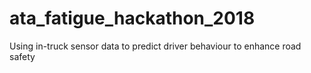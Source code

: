 # ata_fatigue_hackathon_2018
Using in-truck sensor data to predict driver behaviour to enhance road safety
